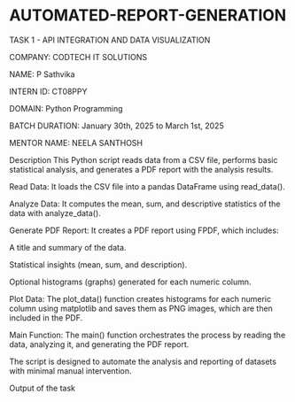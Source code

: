 # AUTOMATED-REPORT-GENERATION
TASK 1 - API INTEGRATION AND DATA VISUALIZATION

COMPANY: CODTECH IT SOLUTIONS

NAME: P Sathvika

INTERN ID: CT08PPY

DOMAIN: Python Programming

BATCH DURATION: January 30th, 2025 to March 1st, 2025

MENTOR NAME: NEELA SANTHOSH

Description
This Python script reads data from a CSV file, performs basic statistical analysis, and generates a PDF report with the analysis results.

Read Data: It loads the CSV file into a pandas DataFrame using read_data().

Analyze Data: It computes the mean, sum, and descriptive statistics of the data with analyze_data().

Generate PDF Report: It creates a PDF report using FPDF, which includes:

A title and summary of the data.

Statistical insights (mean, sum, and description).

Optional histograms (graphs) generated for each numeric column.

Plot Data: The plot_data() function creates histograms for each numeric column using matplotlib and saves them as PNG images, which are then included in the PDF.

Main Function: The main() function orchestrates the process by reading the data, analyzing it, and generating the PDF report.

The script is designed to automate the analysis and reporting of datasets with minimal manual intervention.

Output of the task
